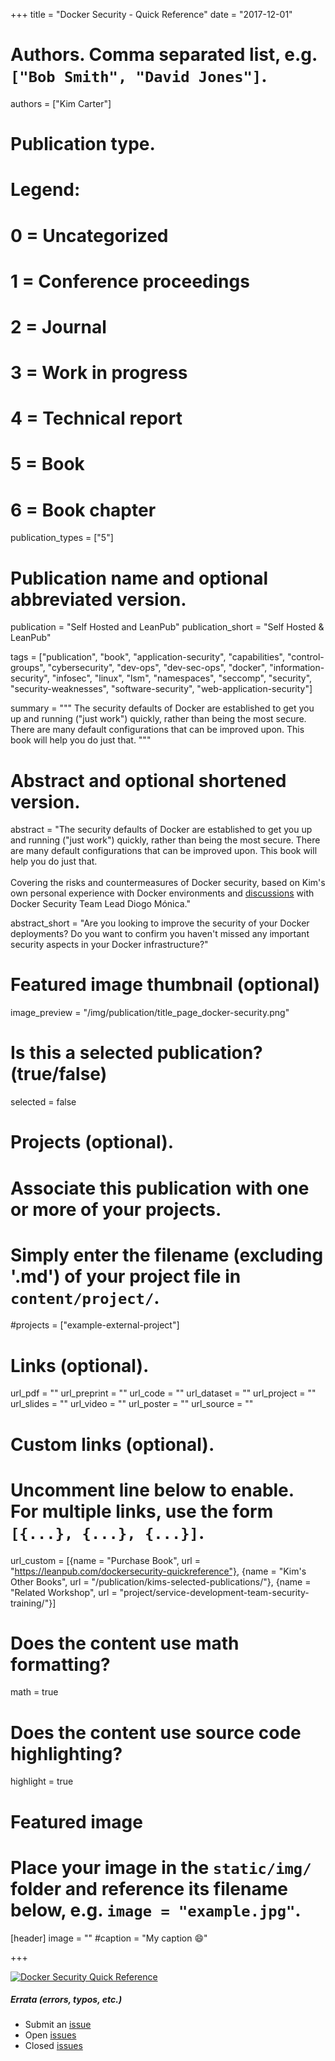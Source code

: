 +++
title = "Docker Security - Quick Reference"
date = "2017-12-01"

# Authors. Comma separated list, e.g. `["Bob Smith", "David Jones"]`.
authors = ["Kim Carter"]

# Publication type.
# Legend:
# 0 = Uncategorized
# 1 = Conference proceedings
# 2 = Journal
# 3 = Work in progress
# 4 = Technical report
# 5 = Book
# 6 = Book chapter
publication_types = ["5"]

# Publication name and optional abbreviated version.
publication = "Self Hosted and LeanPub"
publication_short = "Self Hosted & LeanPub"

tags = ["publication", "book", "application-security", "capabilities", "control-groups", "cybersecurity", "dev-ops", "dev-sec-ops", "docker", "information-security", "infosec", "linux", "lsm", "namespaces", "seccomp", "security", "security-weaknesses", "software-security", "web-application-security"]

summary = """
The security defaults of Docker are established to get you up and running ("just work") quickly, rather than being the most secure. There are many default configurations that can be improved upon. This book will help you do just that.
"""

# Abstract and optional shortened version.
abstract = "The security defaults of Docker are established to get you up and running (\"just work\") quickly, rather than being the most secure. There are many default configurations that can be improved upon. This book will help you do just that.<br><br>Covering the risks and countermeasures of Docker security, based on Kim's own personal experience with Docker environments and [discussions](/publication/ser-podcast-docker-security) with Docker Security Team Lead Diogo Mónica."

abstract_short = "Are you looking to improve the security of your Docker deployments? Do you want to confirm you haven't missed any important security aspects in your Docker infrastructure?"

# Featured image thumbnail (optional)
image_preview = "/img/publication/title_page_docker-security.png"

# Is this a selected publication? (true/false)
selected = false

# Projects (optional).
#   Associate this publication with one or more of your projects.
#   Simply enter the filename (excluding '.md') of your project file in `content/project/`.
#projects = ["example-external-project"]

# Links (optional).
url_pdf = ""
url_preprint = ""
url_code = ""
url_dataset = ""
url_project = ""
url_slides = ""
url_video = ""
url_poster = ""
url_source = ""

# Custom links (optional).
#   Uncomment line below to enable. For multiple links, use the form `[{...}, {...}, {...}]`.
url_custom = [{name = "Purchase Book", url = "https://leanpub.com/dockersecurity-quickreference"}, {name = "Kim's Other Books", url = "/publication/kims-selected-publications/"}, {name = "Related Workshop", url = "project/service-development-team-security-training/"}]

# Does the content use math formatting?
math = true

# Does the content use source code highlighting?
highlight = true

# Featured image
# Place your image in the `static/img/` folder and reference its filename below, e.g. `image = "example.jpg"`.
[header]
image = ""
#caption = "My caption :smile:"

+++

[![Docker Security Quick Reference](/img/publication/title_page_docker-security_720.png)](https://leanpub.com/dockersecurity-quickreference)

##### Errata (errors, typos, etc.)

* Submit an [issue](https://github.com/binarymist/dockersecurity-quickreference/issues)
* Open [issues](https://github.com/binarymist/dockersecurity-quickreference/issues?q=is%3Aopen+is%3Aissue)
* Closed [issues](https://github.com/binarymist/dockersecurity-quickreference/issues?q=is%3Aissue+is%3Aclosed)

